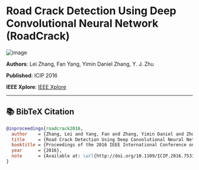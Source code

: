 # Road Crack Detection Using Deep Convolutional Neural Network (RoadCrack)
![image](https://as2.ftcdn.net/v2/jpg/01/02/83/01/1000_F_102830182_39cfTJ7FAMjvzump5hUhGHhgElBP4iPy.jpg)

**Authors**: Lei Zhang, Fan Yang, Yimin Daniel Zhang, Y. J. Zhu

**Published**: ICIP 2016 

**IEEE Xplore**: [IEEE Xplore](https://ieeexplore.ieee.org/document/7533052)

---

## 📚 BibTeX Citation

```bibtex
@inproceedings{roadcrack2016,
  author    = {Zhang, Lei and Yang, Fan and Zhang, Yimin Daniel and Zhu, Y. J.},
  title     = {Road Crack Detection Using Deep Convolutional Neural Network},
  booktitle = {Proceedings of the 2016 IEEE International Conference on Image Processing (ICIP)},
  year      = {2016},
  note      = {Available at: \url{http://doi.org/10.1109/ICIP.2016.7533052}}
}
```
